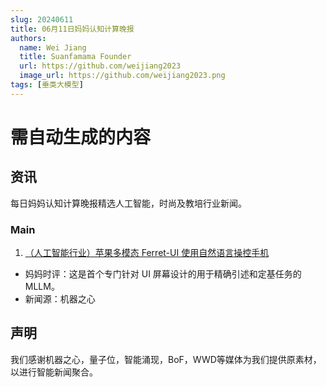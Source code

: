 ```yaml
---
slug: 20240611
title: 06月11日妈妈认知计算晚报
authors:
  name: Wei Jiang
  title: Suanfamama Founder
  url: https://github.com/weijiang2023
  image_url: https://github.com/weijiang2023.png
tags: [垂类大模型]
---
```


# 需自动生成的内容
## 资讯
每日妈妈认知计算晚报精选人工智能，时尚及教培行业新闻。

### Main

1. [（人工智能行业）苹果多模态 Ferret-UI 使用自然语言操控手机](https://mp.weixin.qq.com/s/GPsnp51OaCO0MCRlXTDObQ)
* 妈妈时评：这是首个专门针对 UI 屏幕设计的用于精确引述和定基任务的 MLLM。
* 新闻源：机器之心

## 声明

我们感谢机器之心，量子位，智能涌现，BoF，WWD等媒体为我们提供原素材，以进行智能新闻聚合。